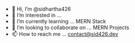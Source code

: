 - 👋 Hi, I’m @sidhartha426
- 👀 I’m interested in ... 
- 🌱 I’m currently learning ... MERN Stack
- 💞️ I’m looking to collaborate on ... MERN Projects
- 📫 How to reach me ... contact@sid426.dev

<!---
sidhartha426/sidhartha426 is a ✨ special ✨ repository because its `README.md` (this file) appears on your GitHub profile.
You can click the Preview link to take a look at your changes.
--->
